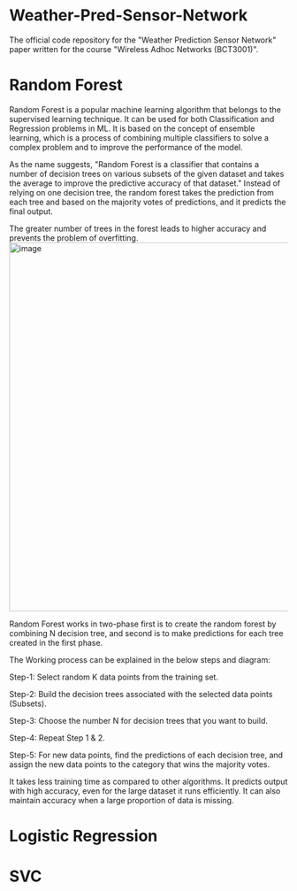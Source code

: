 # Weather-Pred-Sensor-Network
The official code repository for the "Weather Prediction Sensor Network" paper written for the course "Wireless Adhoc Networks (BCT3001)".

# Random Forest
Random Forest is a popular machine learning algorithm that belongs to the supervised learning technique. It can be used for both Classification and Regression problems in ML. It is based on the concept of ensemble learning, which is a process of combining multiple classifiers to solve a complex problem and to improve the performance of the model.

As the name suggests, "Random Forest is a classifier that contains a number of decision trees on various subsets of the given dataset and takes the average to improve the predictive accuracy of that dataset." Instead of relying on one decision tree, the random forest takes the prediction from each tree and based on the majority votes of predictions, and it predicts the final output.

The greater number of trees in the forest leads to higher accuracy and prevents the problem of overfitting.
<img width="667" alt="image" src="https://user-images.githubusercontent.com/76823502/196407394-455faf1c-fc6a-42b3-a425-e7a383d032e9.png">

Random Forest works in two-phase first is to create the random forest by combining N decision tree, and second is to make predictions for each tree created in the first phase.

The Working process can be explained in the below steps and diagram:

Step-1: Select random K data points from the training set.

Step-2: Build the decision trees associated with the selected data points (Subsets).

Step-3: Choose the number N for decision trees that you want to build.

Step-4: Repeat Step 1 & 2.

Step-5: For new data points, find the predictions of each decision tree, and assign the new data points to the category that wins the majority votes.

It takes less training time as compared to other algorithms.
It predicts output with high accuracy, even for the large dataset it runs efficiently.
It can also maintain accuracy when a large proportion of data is missing.

# Logistic Regression


# SVC
